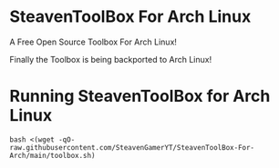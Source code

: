 # SteavenToolBox For Arch Linux 
A Free Open Source Toolbox For Arch Linux!


Finally the Toolbox is being backported to Arch Linux!


# Running SteavenToolBox for Arch Linux


`bash <(wget -qO- raw.githubusercontent.com/SteavenGamerYT/SteavenToolBox-For-Arch/main/toolbox.sh)`